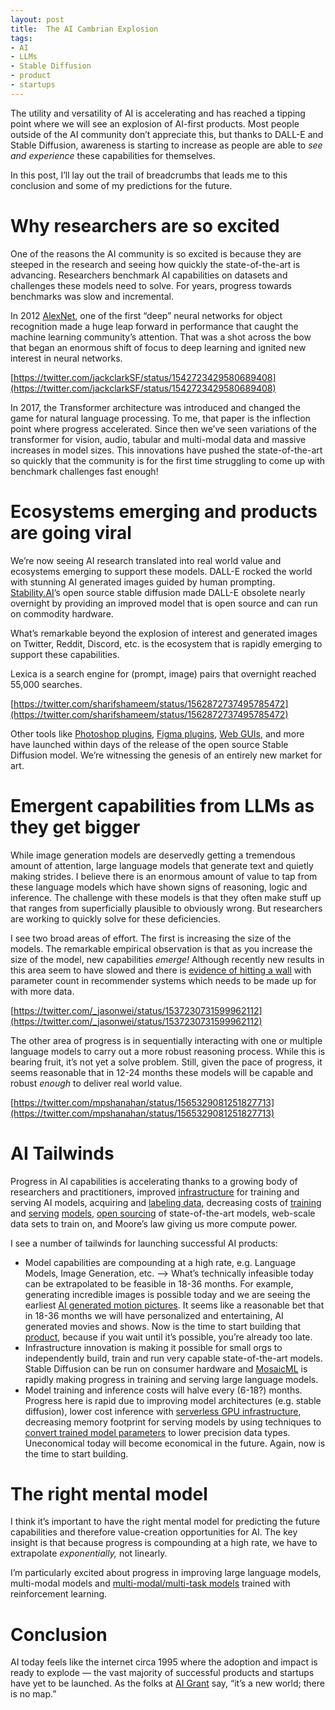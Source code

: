```yaml
---
layout: post
title:  The AI Cambrian Explosion
tags:
- AI
- LLMs
- Stable Diffusion
- product
- startups
---
```


The utility and versatility of AI is accelerating and has reached a tipping point where we will see an explosion of AI-first products. Most people outside of the AI community don’t appreciate this, but thanks to DALL-E and Stable Diffusion, awareness is starting to increase as people are able to *see and experience* these capabilities for themselves. 

In this post, I’ll lay out the trail of breadcrumbs that leads me to this conclusion and some of my predictions for the future.

# Why researchers are so excited

One of the reasons the AI community is so excited is because they are steeped in the research and seeing how quickly the state-of-the-art is advancing. Researchers benchmark AI capabilities on datasets and challenges these models need to solve. For years, progress towards benchmarks was slow and incremental. 

In 2012 [AlexNet](https://en.wikipedia.org/wiki/AlexNet), one of the first “deep” neural networks for object recognition made a huge leap forward in performance that caught the machine learning community’s attention. That was a shot across the bow that began an enormous shift of focus to deep learning and ignited new interest in neural networks. 

[https://twitter.com/jackclarkSF/status/1542723429580689408](https://twitter.com/jackclarkSF/status/1542723429580689408)

In 2017, the Transformer architecture was introduced and changed the game for natural language processing. To me, that paper is the inflection point where progress accelerated. Since then we’ve seen variations of the transformer for vision, audio, tabular and multi-modal data and massive increases in model sizes. This innovations have pushed the state-of-the-art so quickly that the community is for the first time struggling to come up with benchmark challenges fast enough!

# Ecosystems emerging and products are going viral

We’re now seeing AI research translated into real world value and ecosystems emerging to support these models. DALL-E rocked the world with stunning AI generated images guided by human prompting. [Stability.AI](http://Stability.AI)’s open source stable diffusion made DALL-E obsolete nearly overnight by providing an improved model that is open source and can run on commodity hardware.

What’s remarkable beyond the explosion of interest and generated images on Twitter, Reddit, Discord, etc. is the ecosystem that is rapidly emerging to support these capabilities.

Lexica is a search engine for (prompt, image) pairs that overnight reached 55,000 searches.

[https://twitter.com/sharifshameem/status/1562872737495785472](https://twitter.com/sharifshameem/status/1562872737495785472)

Other tools like [Photoshop plugins](https://twitter.com/wbuchw/status/1563162131024920576), [Figma plugins](https://twitter.com/RemitNotPaucity/status/1562319004563173376), [Web GUIs](https://twitter.com/altryne/status/1563452692399214594), and more have launched within days of the release of the open source Stable Diffusion model. We’re witnessing the genesis of an entirely new market for art.

# Emergent capabilities from LLMs as they get bigger

While image generation models are deservedly getting a tremendous amount of attention, large language models that generate text and quietly making strides. I believe there is an enormous amount of value to tap from these language models which have shown signs of reasoning, logic and inference. The challenge with these models is that they often make stuff up that ranges from superficially plausible to obviously wrong. But researchers are working to quickly solve for these deficiencies.

I see two broad areas of effort. The first is increasing the size of the models. The remarkable empirical observation is that as you increase the size of the model, new capabilities *emerge!* Although recently new results in this area seem to have slowed and there is [evidence of hitting a wall](https://twitter.com/davisblalock/status/1563455844670246912) with parameter count in recommender systems which needs to be made up for with more data.

[https://twitter.com/_jasonwei/status/1537230731599962112](https://twitter.com/_jasonwei/status/1537230731599962112)

The other area of progress is in sequentially interacting with one or multiple language models to carry out a more robust reasoning process. While this is bearing fruit, it’s not yet a solve problem. Still, given the pace of progress, it seems reasonable that in 12-24 months these models will be capable and robust *enough* to deliver real world value.

[https://twitter.com/mpshanahan/status/1565329081251827713](https://twitter.com/mpshanahan/status/1565329081251827713)

# AI Tailwinds

Progress in AI capabilities is accelerating thanks to a growing body of researchers and practitioners, improved [infrastructure](https://wandb.ai/site) for training and serving AI models, acquiring and [labeling data](https://snorkel.ai/), decreasing costs of [training](https://www.mosaicml.com/) and [serving](https://www.banana.dev/) [models](https://arxiv.org/abs/2208.07339), [open sourcing](https://stability.ai/) of state-of-the-art models, web-scale data sets to train on, and Moore’s law giving us more compute power.

I see a number of tailwinds for launching successful AI products:

- Model capabilities are compounding at a high rate, e.g. Language Models, Image Generation, etc. —> What’s technically infeasible today can be extrapolated to be feasible in 18-36 months. For example, generating incredible images is possible today and we are seeing the earliest [AI generated motion pictures](https://twitter.com/fabianstelzer/status/1565085199322456069). It seems like a reasonable bet that in 18-36 months we will have personalized and entertaining, AI generated movies and shows. Now is the time to start building that [product](https://runwayml.com/), because if you wait until it’s possible, you’re already too late.
- Infrastructure innovation is making it possible for small orgs to independently build, train and run very capable state-of-the-art models. Stable Diffusion can be run on consumer hardware and [MosaicML](https://www.notion.so/Emergent-Abilities-of-Large-Language-Models-Papers-With-Code-d0fb901cbc444bff994965e508d9ffce) is rapidly making progress in training and serving large language models.
- Model training and inference costs will halve every (6-18?) months. Progress here is rapid due to improving model architectures (e.g. stable diffusion), lower cost inference with [serverless GPU infrastructure](http://Banana.dev), decreasing memory footprint for serving models by using techniques to [convert trained model parameters](https://arxiv.org/abs/2208.07339) to lower precision data types. Uneconomical today will become economical in the future. Again, now is the time to start building.

# The right mental model

I think it’s important to have the right mental model for predicting the future capabilities and therefore value-creation opportunities for AI. The key insight is that because progress is compounding at a high rate, we have to extrapolate *exponentially,* not linearly.

I’m particularly excited about progress in improving large language models, multi-modal models and [multi-modal/multi-task models](https://www.deepmind.com/publications/a-generalist-agent) trained with reinforcement learning.

# Conclusion

AI today feels like the internet circa 1995 where the adoption and impact is ready to explode — the vast majority of successful products and startups have yet to be launched. As the folks at [AI Grant](https://aigrant.org/) say, “it’s a new world; there is no map.”